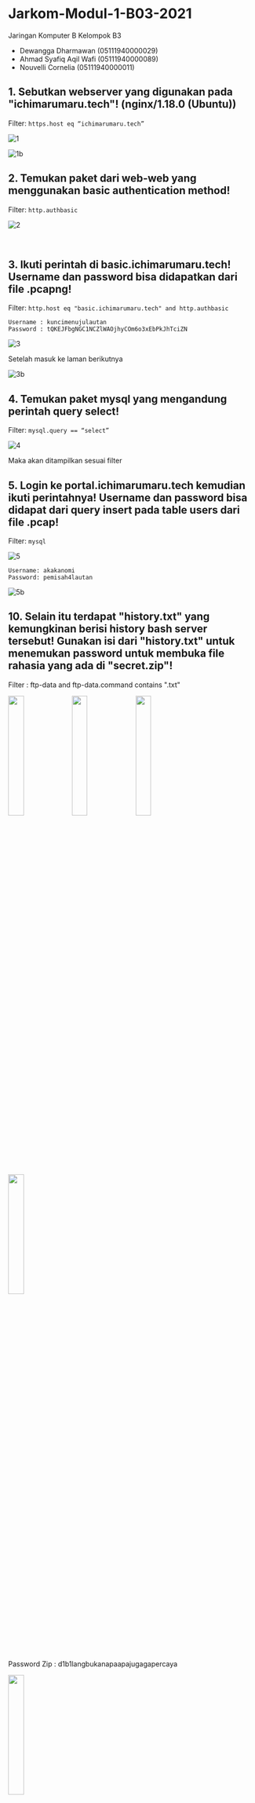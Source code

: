 # Jarkom-Modul-1-B03-2021

Jaringan Komputer B
Kelompok B3
-	Dewangga Dharmawan (05111940000029)
-	Ahmad Syafiq Aqil Wafi (05111940000089)
-	Nouvelli Cornelia (05111940000011)

## 1.	Sebutkan webserver yang digunakan pada "ichimarumaru.tech"! (nginx/1.18.0 (Ubuntu))

Filter:
	```https.host eq “ichimarumaru.tech” ```

![1](https://user-images.githubusercontent.com/55073331/134757528-3748d4c8-2ccb-4fb8-a656-f4762c6c2812.jpg)

![1b](https://user-images.githubusercontent.com/55073331/134757534-a08b09ad-25de-4b97-8b30-325dc3cdc95d.jpg)

## 2.	Temukan paket dari web-web yang menggunakan basic authentication method!

Filter:
```http.authbasic```

![2](https://user-images.githubusercontent.com/55073331/134757537-5e765ae2-541f-4be5-8e57-28fda2bea03e.jpg)

 
## 3.	Ikuti perintah di basic.ichimarumaru.tech! Username dan password bisa didapatkan dari file .pcapng!

Filter:
```http.host eq "basic.ichimarumaru.tech" and http.authbasic```

```
Username : kuncimenujulautan
Password : tQKEJFbgNGC1NCZlWAOjhyCOm6o3xEbPkJhTciZN
```


![3](https://user-images.githubusercontent.com/55073331/134757538-5ab286a6-3b33-46bc-9447-43fe831f60d1.jpg)

Setelah masuk ke laman berikutnya 

![3b](https://user-images.githubusercontent.com/55073331/134757539-0293af32-3bdc-41d7-aac3-95da32e10f84.jpg)

## 4.	Temukan paket mysql yang mengandung perintah query select!

Filter:
```mysql.query == “select” ```

![4](https://user-images.githubusercontent.com/55073331/134757540-34ad1c70-19cc-4a2a-8033-b66dae055f47.jpg)

Maka akan ditampilkan sesuai filter
 

## 5.	Login ke portal.ichimarumaru.tech kemudian ikuti perintahnya! Username dan password bisa didapat dari query insert pada table users dari file .pcap!

Filter:
``` mysql ```

![5](https://user-images.githubusercontent.com/55073331/134757542-5210f0eb-1741-44be-a681-1c5791154466.jpg)

```
Username: akakanomi
Password: pemisah4lautan
```
![5b](https://user-images.githubusercontent.com/55073331/134757544-e3744bc5-e1df-44ba-a174-193d106afcb8.jpg)


## 10. Selain itu terdapat "history.txt" yang kemungkinan berisi history bash server tersebut! Gunakan isi dari "history.txt" untuk menemukan password untuk membuka file rahasia yang ada di "secret.zip"!

Filter : ftp-data and ftp-data.command contains ".txt"

<img src="https://user-images.githubusercontent.com/73766205/134611025-6081de7b-ea7b-4c15-8000-41d930a8e054.png" height="25%" widht="25%">

<img src="https://user-images.githubusercontent.com/73766205/134611076-bee2956b-a949-4fee-8cd8-147ede5548d1.png" height="25%" widht="25%">

<img src="https://user-images.githubusercontent.com/73766205/134611540-4f2a956e-3a36-4041-8628-8b95b24f5415.png" height="25%" widht="25%">

<img src="https://user-images.githubusercontent.com/73766205/134611554-25cf3d10-0b83-446b-aa52-ab3245882131.png" height="25%" widht="25%">

Password Zip : d1b1langbukanapaapajugagapercaya

<img src="https://user-images.githubusercontent.com/73766205/134611575-6bf386c3-f828-4528-b958-383e93a74d90.png" height="25%" widht="25%">

## 11.Filter sehingga wireshark hanya mengambil paket yang berasal dari port 80!

Filter:
tcp.srcport == 80

<img src="https://user-images.githubusercontent.com/73766205/134768901-db51ca6f-872c-4895-9fc6-0464510b56cd.png" height="%25">

## 12.	Filter sehingga wireshark hanya mengambil paket yang mengandung port 21!

Filter:
tcp.port == 21

<img src="https://user-images.githubusercontent.com/73766205/134768978-c384431a-0f23-4d1c-916c-41e589b2c35a.png" height="25%">

## 13.	Filter sehingga wireshark hanya menampilkan paket yang menuju port 443!

Filter:
tcp.dstport == 443

![image](https://user-images.githubusercontent.com/73766205/134769026-d00f3d54-bd3a-45f4-a683-72f21ed2ab3e.png)

## 14.	Filter sehingga wireshark hanya mengambil paket yang tujuannya ke kemenag.go.id!

Filter:
tcp contains "kemenag" and ip.src == 192.168.1.3

<img src="https://user-images.githubusercontent.com/73766205/134768765-6f1981c9-cf49-41c0-bfc6-dbe7319eeace.png" height="25%">

## 15.	Filter sehingga wireshark hanya mengambil paket yang berasal dari ip kalian!
membuka cmd untuk mengetahui ip dengan ‘ipconfig’
kemudian ip.src di wireshark 

Pertama, cari alamat IPv4 melalui CmD

![image](https://user-images.githubusercontent.com/73766205/134768812-8117b79c-6faa-427f-a23f-6f74e9b24b6e.png)

Ditemukan alamat 192.168.1.3

Filter:
ip.src == 192.168.1.3

<img src="https://user-images.githubusercontent.com/73766205/134612245-8bf01282-f0a6-45c7-8f2a-60ccec8fda38.png">
